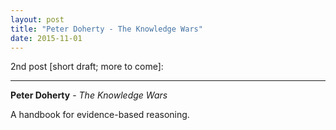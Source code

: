 ```yaml
---
layout: post
title: "Peter Doherty - The Knowledge Wars"
date: 2015-11-01
---
```


2nd post [short draft; more to come]:

***
<b>Peter Doherty</b> - _The Knowledge Wars_

A handbook for evidence-based reasoning.
